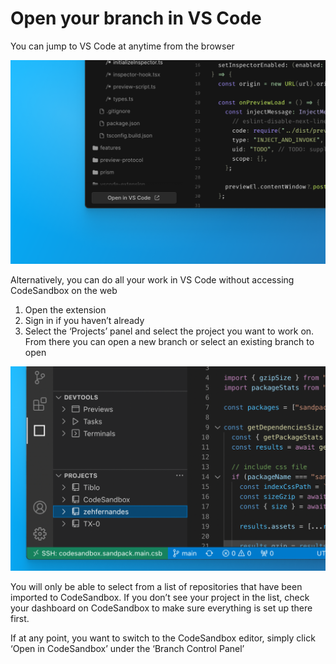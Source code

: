 # Open your branch in VS Code

You can jump to VS Code at anytime from the browser 

![Open VS Code from Web Editor](./images/vscode-open.png)

Alternatively, you can do all your work in VS Code without accessing CodeSandbox on the web

1) Open the extension
2) Sign in if you haven’t already
3) Select the ‘Projects’ panel and select the project you want to work on. From there you can open a new branch or select an existing branch to open

![Sign in on VS Code](./images/vscode-projects.png)

You will only be able to select from a list of repositories that have been imported to CodeSandbox. If you don’t see your project in the list, check your dashboard on CodeSandbox to make sure everything is set up there first.

If at any point, you want to switch to the CodeSandbox editor, simply click ‘Open in CodeSandbox’ under the ‘Branch Control Panel’
